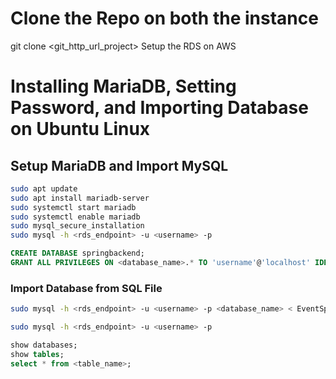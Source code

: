 
# Clone the Repo on both the instance

  git clone <git_http_url_project>
  Setup the RDS on AWS
  
# Installing MariaDB, Setting Password, and Importing Database on Ubuntu Linux
## Setup MariaDB and Import MySQL

```bash
sudo apt update
sudo apt install mariadb-server
sudo systemctl start mariadb
sudo systemctl enable mariadb
sudo mysql_secure_installation
sudo mysql -h <rds_endpoint> -u <username> -p
```
```sql
CREATE DATABASE springbackend;
GRANT ALL PRIVILEGES ON <database_name>.* TO 'username'@'localhost' IDENTIFIED BY 'your_password';
```
### Import Database from SQL File
```bash
sudo mysql -h <rds_endpoint> -u <username> -p <database_name> < EventSpherebackend.sql
```
```bash
sudo mysql -h <rds_endpoint> -u <username> -p
```
```sql
show databases;
show tables;
select * from <table_name>;
